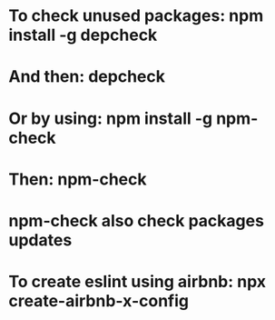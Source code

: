 # To check unused packages: npm install -g depcheck

# And then: depcheck

# Or by using: npm install -g npm-check

# Then: npm-check

# npm-check also check packages updates

# To create eslint using airbnb: npx create-airbnb-x-config
